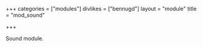 +++
categories = ["modules"]
divlikes = ["bennugd"]
layout = "module"
title = "mod_sound"

+++

Sound module.

